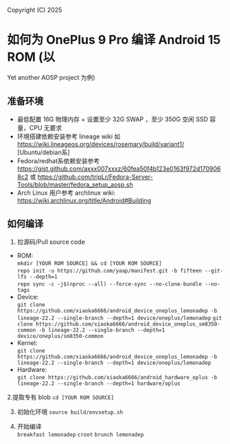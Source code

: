 Copyright (C) 2025
# 如何为 OnePlus 9 Pro 编译 Android 15 ROM (以 
Yet another AOSP project 为例)

## 准备环境
- 最低配置 16G 物理内存 + 设置至少 32G SWAP ，至少 350G 空闲 SSD 容量，CPU 无要求
- 环境搭建依赖安装参考 lineage wiki 如 https://wiki.lineageos.org/devices/rosemary/build/variant1/ [Ubuntu/debian系]  
- Fedora/redhat系依赖安装参考 https://gist.github.com/axxx007xxxz/60fea50f4b123e0163f972d1709068c2 或 https://github.com/tripLr/Fedora-Server-Tools/blob/master/fedora_setup_aosp.sh  
- Arch Linux 用户参考 archlinux wiki: https://wiki.archlinux.org/title/Android#Building

## 如何编译
1. 拉源码/Pull source code
- ROM:  
`mkdir [YOUR ROM SOURCE] && cd [YOUR ROM SOURCE]`  
`repo init -u https://github.com/yaap/manifest.git -b fifteen --git-lfs --depth=1`  
`repo sync -c -j$(nproc --all) --force-sync --no-clone-bundle --no-tags`  
- Device:  
`git clone https://github.com/xiaoka6666/android_device_oneplus_lemonadep -b lineage-22.2 --single-branch --depth=1 device/oneplus/lemonadep`
`git clone https://github.com/xiaoka6666/android_device_oneplus_sm8350-common -b lineage-22.2 --single-branch --depth=1 device/oneplus/sm8350-common`
- Kernel:  
`git clone https://github.com/xiaoka6666/android_device_oneplus_lemonadep -b lineage-22.2 --single-branch --depth=1 device/oneplus/lemonadep`
- Hardware:  
`git clone https://github.com/xiaoka6666/android_hardware_oplus -b lineage-22.2 --single-branch --depth=1 hardware/oplus`

2.提取专有 blob
`cd [YOUR ROM SOURCE]`  

3. 初始化环境 
`source build/envsetup.sh`  

4. 开始编译  
`breakfast lemonadep`
`croot`
`brunch lemonadep`
